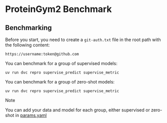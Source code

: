 # ProteinGym2 Benchmark

## Benchmarking

Before you start, you need to create a `git-auth.txt` file in the root path with the following content:

```
https://username:token@github.com
```

You can benchmark for a group of supervised models:
```
uv run dvc repro supervise_predict supervise_metric
```

You can benchmark for a group of zero-shot models:
```
uv run dvc repro supervise_predict supervise_metric
```

> [!NOTE]
> You can add your data and model for each group, either supervised or zero-shot in [params.yaml](params.yaml)